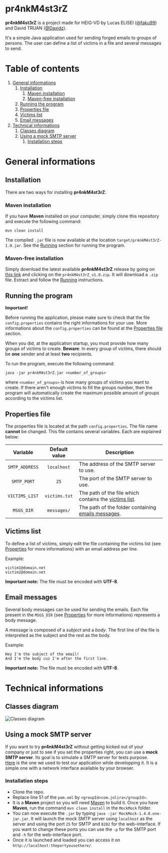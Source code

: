 # pr4nkM4st3rZ

**pr4nkM4st3rZ** is a project made for HEIG-VD by Lucas ELISEI ([@faku99](https://github.com/faku99)) and David TRUAN ([@Daxidz](https://github.com/Daxidz)).

It's a simple Java application used for sending forged emails to groups of persons. The user can define a list of victims in a file and several messages to send.

# Table of contents

1. [General informations](#General)
    1. [Installation](#Installation)
        1. [Maven installation](#Maven-Installation)
        2. [Maven-free installation](#Other-Installation)
    2. [Running the program](#Running)
    3. [Properties file](#Properties)
    4. [Victims list](#VictimsList)
    5. [Email messages](#Messages)
2. [Technical informations](#Technical)
    1. [Classes diagram](#UML)
    2. [Using a mock SMTP server](#SMTP)
        1. [Installation steps](#STMP-Installation)

# <a name="General"></a>General informations

## <a name="Installation"></a>Installation

There are two ways for installing **pr4nkM4st3rZ**:

### <a name="Maven-Installation"></a>Maven installation

If you have **Maven** installed on your computer, simply clone this repository and execute the following command:

    mvn clean install

The compiled `.jar` file is now available at the location `target/pr4nkM4st3rZ-1.0.jar`. See the [Running](#Running) section for running the program.

### <a name="Other-Installation"></a>Maven-free installation

Simply download the latest available **pr4nkM4st3rZ** release by going on [this link](https://github.com/faku99/pr4nkM4st3rZ/releases/latest/) and clicking on the `pr4nkM4st3rZ_v1.0.zip`. It will download a `.zip` file. Extract and follow the [Running](#Running) instructions.

## <a name="Running"></a>Running the program

**Important!**

Before running the application, please make sure to check that the file `config.properties` contains the right informations for your use. More informations about the `config.properties` can be found at the [Properties file](#Properties) section.

When you did, at the application startup, you must provide how many groups of victims to create. **Beware**: In every group of victims, there should be **one** sender and at least **two** recipients.

To run the program, execute the following command:

    java -jar pr4nkM4st3rZ.jar <number_of_groups>

where `<number_of_groups>` is how many groups of victims you want to create. If there aren't enough victims to fill the groups number, then the program will automatically create the maximum possible amount of groups according to the victims list.

## <a name="Properties"></a>Properties file

The properties file is located at the path `config.properties`. The file name **cannot** be changed. This file contains several variables. Each are explained below:

 Variable | Default value | Description
:---:|:---:|------
`SMTP_ADDRESS` | `localhost`| The address of the SMTP server to use.
`SMTP_PORT` | `25`| The port of the SMTP server to use.
`VICTIMS_LIST` | `victims.txt` | The path of the file which contains the [victims list](#VictimsList).
`MSGS_DIR` | `messages/` | The path of the folder containing [emails messages](#Messages).

## <a name="VictimsList"></a>Victims list

To define a list of victims, simply edit the file containing the victims list (see [Properties](#Properties) for more informations) with an email address per line.

Example:

    victim1@domain.net
    victim2@domain.net

**Important note:** The file must be encoded with **UTF-8**.

## <a name="Messages"></a>Email messages

Several body messages can be used for sending the emails. Each file present in the `MSGS_DIR` (see [Properties](#Properties) for more informations) represents a body message.

A message is composed of a *subject* and a *body*. The first line of the file is interpreted as the subject and the rest as the body.

Example:

    Hey I'm the subject of the email!
    And I'm the body cuz I'm after the first line.

**Important note:** The file must be encoded with **UTF-8**.

# <a name="Technical"></a>Technical informations

## <a name="UML"></a>Classes diagram

![Classes diagram](http://www.plantuml.com/plantuml/proxy?src=https://raw.githubusercontent.com/faku99/pr4nkM4st3rZ/master/figures/classes.plantuml)  

## <a name="SMTP"></a>Using a mock SMTP server

If you want to try **pr4nkM4st3rZ** without getting kicked out of your company or just to see if you set the properties right, you can use a **mock SMTP server**. Its goal is to simulate a SMTP server for tests purpose.  
[Here](https://github.com/tweakers-dev/MockMock) is the one we used to test our application while developping it. It is a simple one with a network interface available by your browser.

### <a name="STMP-Installation"></a>Installation steps

* Clone the repo.
* Replace line 51 of the `pom.xml` by `<groupId>com.jolira</groupId>`.
* It is a **Maven** project so you will need [Maven](https://maven.apache.org/download.cgi) to build it. Once you have **Maven**, run the command `mvn clean install` in the `MockMock` folder.
* You can now execute the `.jar` by typing `java -jar MockMock-1.4.0.one-jar.jar`. It will launch the mock SMTP server using `localhost` as the server and using the port `25` for SMTP and `8282` for the web-interface. If you want to change these ports you can use the `-p` for the SMTP port and `-h` for the web-interface port.
* Once it is launched and loaded you can access it on `http://localhost:theportyousethere/`.
